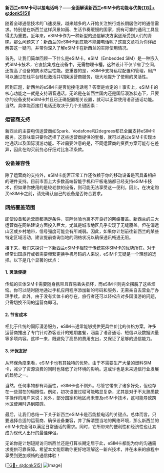 **新西兰eSIM卡可以接电话吗？——全面解读新西兰eSIM卡的功能与优势[[TG💪+ @donk5151](https://t.me/s/donk5151)]**

随着全球通信技术的飞速发展，越来越多的人开始关注旅行或长期居住时的通信需求。特别是在新西兰这样风景如画、生活节奏缓慢的国家，拥有可靠的通讯工具显得尤为重要。近年来，eSIM卡作为一种新型的通信解决方案逐渐受到人们的青睐。那么问题来了：新西兰的eSIM卡到底能不能接电话呢？这篇文章将为你详细解答这一疑问，并带你深入了解eSIM卡在新西兰的实际使用情况。

首先，让我们简单回顾一下什么是eSIM卡。eSIM（Embedded SIM）是一种嵌入式SIM卡技术，它直接集成在设备中，无需物理卡槽。这种设计不仅节省了空间，还提高了设备的防水防尘性能。更重要的是，eSIM卡支持远程配置和管理，用户可以通过在线平台轻松激活并切换运营商服务，极大地提升了使用的灵活性。

回到正题，新西兰的eSIM卡是否能接电话呢？答案是肯定的！事实上，eSIM卡的核心功能之一就是支持语音通话。无论是在新西兰国内还是国际漫游状态下，只要你的设备支持eSIM卡并且已正确配置相关设置，就可以正常使用语音通话功能。当然，具体能否接打电话还取决于几个关键因素：

### **运营商支持**
新西兰的主要电信运营商如Spark、Vodafone和2degrees都已全面支持eSIM卡服务。这意味着只要你选择了这些运营商提供的套餐，就可以通过eSIM卡实现本地通话以及国际漫游功能。不过需要注意的是，不同运营商的资费方案可能存在差异，因此在购买前务必仔细对比各项条款。

### **设备兼容性**
除了运营商的支持外，eSIM卡能否正常工作还依赖于你的移动设备是否具备相应的硬件支持。目前市面上大多数高端智能手机和平板电脑都已经支持eSIM卡技术，但如果你使用的是较老款的设备，则可能无法享受这一便利。因此，在决定购买eSIM卡之前，请先确认自己的设备是否符合要求。

### **网络覆盖范围**
即使设备和运营商都满足条件，实际体验也离不开良好的网络覆盖。新西兰的三大运营商在网络建设方面投入巨大，尤其是城市地区几乎实现了无缝覆盖。但在偏远山区或乡村地带，信号强度可能会有所减弱。因此，如果你计划前往新西兰的某些特定区域活动，建议提前查询当地的网络状况以确保通讯畅通无阻。

接下来，我们来探讨一下新西兰eSIM卡相较于传统实体SIM卡的优势所在。对于经常出国旅行或者需要频繁更换手机号码的人来说，eSIM卡无疑是一个理想的选择。以下是几个显著的优点：

#### **1. 灵活便捷**
传统的实体SIM卡需要随身携带且容易丢失损坏，而eSIM卡则完全摆脱了这些烦恼。你可以随时随地通过手机应用程序添加新的号码和服务，无需亲自去营业厅办理手续。此外，由于没有实体卡的存在，旅行者还可以轻松应对多国漫游的问题，只需切换不同的运营商即可。

#### **2. 节省成本**
相比于传统的国际漫游服务，eSIM卡通常能够提供更具性价比的价格方案。许多运营商推出了专门针对游客设计的短期套餐，涵盖了语音通话、短信以及数据流量等多项内容。这样一来，既避免了高昂的费用支出，又保证了足够的通信能力。

#### **3. 环保友好**
从环保角度来看，eSIM卡也有其独特的优势。由于不需要生产大量的塑料SIM卡，减少了资源浪费的同时也降低了对环境的影响。这或许也是未来通信行业发展的趋势之一。

当然，任何事物都有两面性，eSIM卡也不例外。尽管它带来了诸多好处，但也存在一些潜在的局限性。例如，初次设置过程可能略显复杂，尤其是对于不太熟悉数字操作的用户来说；另外，部分国家和地区尚未普及eSIM卡技术，这可能导致跨地区使用时遇到障碍。

最后，让我们总结一下关于新西兰eSIM卡是否能接电话的关键点。总体而言，只要选择合适的运营商、确保设备兼容，并了解清楚当地的网络环境，那么新西兰的eSIM卡完全可以满足日常通话的需求。同时，它所带来的便利性和经济性也让其成为现代人出行的最佳伴侣。

无论你是计划短期访问新西兰还是打算长期定居于此，eSIM卡都能为你的沟通需求提供可靠保障。希望本文能帮助你更好地理解这一新兴技术，并在未来的旅程中享受到更加顺畅的通信体验！

[[TG💪+ @donk5151](https://t.me/s/donk5151) ![Image](https://i.postimg.cc/rwNCRYN7/Snipaste-2025-04-30-17-27-05.png)]